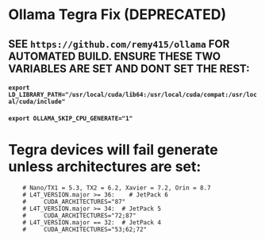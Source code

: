 # Ollama Tegra Fix (DEPRECATED)
## SEE `https://github.com/remy415/ollama` FOR AUTOMATED BUILD. ENSURE THESE TWO VARIABLES ARE SET AND DONT SET THE REST:
#### `export LD_LIBRARY_PATH="/usr/local/cuda/lib64:/usr/local/cuda/compat:/usr/local/cuda/include"`
#### `export OLLAMA_SKIP_CPU_GENERATE="1"`

# Tegra devices will fail generate unless architectures are set:
        # Nano/TX1 = 5.3, TX2 = 6.2, Xavier = 7.2, Orin = 8.7
        # L4T_VERSION.major >= 36:    # JetPack 6
        #     CUDA_ARCHITECTURES="87"
        # L4T_VERSION.major >= 34:  # JetPack 5
        #     CUDA_ARCHITECTURES="72;87"
        # L4T_VERSION.major == 32:  # JetPack 4
        #     CUDA_ARCHITECTURES="53;62;72"
